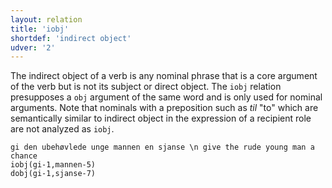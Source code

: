 ```yaml
---
layout: relation
title: 'iobj'
shortdef: 'indirect object'
udver: '2'
---
```


The indirect object of a verb is any nominal phrase that is a core argument of the verb but is not its subject or direct object. The `iobj` relation presupposes a `obj` argument of the same word and is only used for nominal arguments. Note that nominals with a preposition such as *til* "to" which are semantically similar to indirect object in the expression of a recipient role are not analyzed as `iobj`.

~~~ sdparse
gi den ubehøvlede unge mannen en sjanse \n give the rude young man a chance
iobj(gi-1,mannen-5)
dobj(gi-1,sjanse-7)
~~~
<!-- Interlanguage links updated Pá kvě 14 11:09:07 CEST 2021 -->
